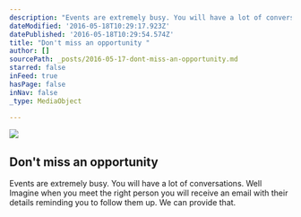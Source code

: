 ```yaml
---
description: "Events are extremely busy. You will have a lot of conversations. \nWell Imagine when you meet the right person you will  receive an email with their details reminding you to follow them up. We can provide that."
dateModified: '2016-05-18T10:29:17.923Z'
datePublished: '2016-05-18T10:29:54.574Z'
title: "Don't miss an opportunity "
author: []
sourcePath: _posts/2016-05-17-dont-miss-an-opportunity.md
starred: false
inFeed: true
hasPage: false
inNav: false
_type: MediaObject

---
```

<article style=""><img src="https://s3-us-west-2.amazonaws.com/the-grid-img/p/f724a3da3e4f6f1dc5770fd8a5f6be9deca40ddd.jpg" /><h1>Don't miss an opportunity </h1><p>Events are extremely busy. You will have a lot of conversations. Well Imagine when you meet the right person you will receive an email with their details reminding you to follow them up. We can provide that.</p></article>